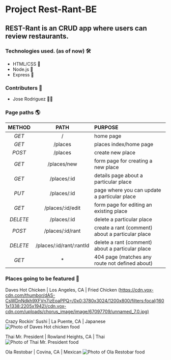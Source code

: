 # Project Rest-Rant-BE
## REST-Rant is an CRUD app where users can review restaurants.

### Technologies used. (as of now) :hammer_and_wrench:
- HTML/CSS :nut_and_bolt:
- Node.js :nut_and_bolt:
- Express :nut_and_bolt:

### Contributers :test_tube:
- Jose Rodriguez :man_scientist:

### Page paths :earth_americas:
| **METHOD** | **PATH** | **PURPOSE** |
| :---: | :---: | :--- |
| _GET_ | / | home page |
| _GET_ | /places | places index/home page |
| _POST_ | /places | create new place |
| _GET_ | /places/new | form page for creating a new place |
| _GET_ | /places/:id | details page about a particular place |
| _PUT_ | /places/:id | page where you can update a particular place |
| _GET_ | /places/:id/edit | form page for editing an existing place |
| _DELETE_ | /places/:id | delete a particular place | 
| _POST_ | /places/:id/rant | create a rant (comment) about a particular place |
| _DELETE_ | /places/:id/rant/:rantId | delete a rant (comment) about a particular place |
| _GET_ | * | 404 page (matches any route not defined about) |

### Places going to be featured :compass:

Daves Hot Chicken | Los Angeles, CA | Fried Chicken 
(https://cdn.vox-cdn.com/thumbor/dAS-CsWDnNdkh9XFVn7izEoaPPQ=/0x0:3780x3024/1200x800/filters:focal(1601x1338:2205x1942)/cdn.vox-cdn.com/uploads/chorus_image/image/67097709/unnamed_7.0.jpg)

Crazy Rockin' Sushi | La Puente, CA | Japanese
![Photo of Daves Hot chicken food](https://s3-media0.fl.yelpcdn.com/bphoto/fAIkXZo9TXk5EU6DKttHcg/348s.jpg)


Thai Mr. President | Rowland Heights, CA | Thai
![Photo of Thai Mr. President food](https://travelswithmaitaitom.com/wp-content/uploads/2019/08/President-Thai-Pasadena-CA-Travels-With-Mai-Tai-Tom-1-10.jpg)


Ola Restobar | Covina, CA | Mexican 
![Photo of Ola Restobar food](https://olarestobarcovina.com/wp-content/uploads/2020/10/L9I1427.jpg)
